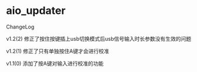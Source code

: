 # aio_updater

ChangeLog

v1.2(2)
修正了按住按键插上usb切换模式后usb信号输入时长参数没有生效的问题

v1.2(1)
修正了只有单独按住A键才会进行校准

v1.1(0)
添加了按A键对输入进行校准的功能
